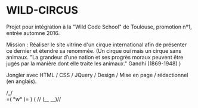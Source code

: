 # WILD-CIRCUS



Projet pour intégration à la "Wild Code School" de Toulouse, promotion n°1, entrée automne 2016.

Mission : Réaliser le site vitrine d'un cirque international afin de présenter ce dernier et étendre sa renommée.
(Un cirque oui mais un cirque sans animaux.
"La grandeur d’une nation et ses progrès moraux peuvent être jugés par la manière dont elle traite les animaux." 
Gandhi (1869-1948)
)

Jongler avec HTML / CSS / JQuery / Design / Mise en page / rédactionnel (en anglais).

  /\_/\
=( °w° )=
  )   (  //
 (__ __)//
 
